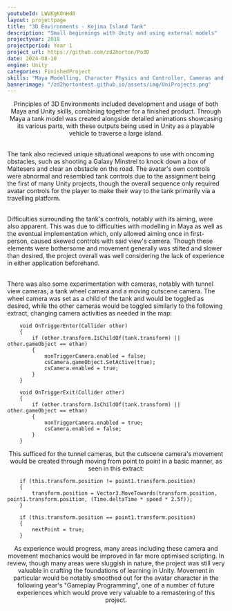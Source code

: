 ```yaml
---
youtubeId: LWVKgK0nHd8
layout: projectpage
title: "3D Environments - Kojima Island Tank"
description: "Small beginnings with Unity and using external models"
projectyear: 2018
projectperiod: Year 1
project_url: https://github.com/zd2horton/Po3D
date: 2024-08-10
engine: Unity
categories: FinishedProject
skills: "Maya Modelling, Character Physics and Controller, Cameras and Toggling"
bannerimage: "/zd2hortontest.github.io/assets/img/UniProjects.png"
---
```

<p style="text-align: center;">
Principles of 3D Environments included development and usage of both Maya and Unity skills, combining together for a finished product. Through Maya a tank model was created alongside detailed animations showcasing its various parts, with these outputs being used in Unity as a playable vehicle to traverse a large island. <br><br>

The tank also recieved unique situational weapons to use with oncoming obstacles, such as shooting a Galaxy Minstrel to knock down a box of Maltesers and clear an obstacle on the road. The avatar's own controls were abnormal and resembled tank controls due to the assignment being the first of many Unity projects, though the overall sequence only required avatar controls for the player to make their way to the tank primarily via a travelling platform.<br><br>

Difficulties surrounding the tank's controls, notably with its aiming, were also apparent. This was due to difficulties with modelling in Maya as well as the eventual implementation which, only allowed aiming once in first-person, caused skewed controls with said view's camera. Though these elements were bothersome and movement generally was stilted and slower than desired, the project overall was well considering the lack of experience in either application beforehand. <br><br>

There was also some experimentation with cameras, notably with tunnel view cameras, a tank wheel camera and a moving cutscene camera. The wheel camera was set as a child of the tank and would be toggled as desired, while the other cameras would be toggled similarly to the following extract, changing camera activities as needed in the map:

```
    void OnTriggerEnter(Collider other)
    {
        if (other.transform.IsChildOf(tank.transform) || other.gameObject == ethan)
        {
            nonTriggerCamera.enabled = false;
            csCamera.gameObject.SetActive(true);
            csCamera.enabled = true;
        }
    }

    void OnTriggerExit(Collider other)
    {
        if (other.transform.IsChildOf(tank.transform) || other.gameObject == ethan)
        {
            nonTriggerCamera.enabled = true;
            csCamera.enabled = false;
        }
    }
```

<p style="text-align: center;">
This sufficed for the tunnel cameras, but the cutscene camera's movement would be created through moving from point to point in a basic manner, as seen in this extract:

```
	if (this.transform.position != point1.transform.position)
	{
		transform.position = Vector3.MoveTowards(transform.position, point1.transform.position, (Time.deltaTime * speed * 2.5f));
	}

	if (this.transform.position == point1.transform.position)
	{
		nextPoint = true;
	}
```
<p style="text-align: center;">
As experience would progress, many areas including these camera and movement mechanics would be improved in far more optimised scripting. In review, though many areas were sluggish in nature, the project was still very valuable in crafting the foundations of learning in Unity.
Movement in particular would be notably smoothed out for the avatar character in the following year's "Gameplay Programming", one of a number of future experiences which would prove very valuable to a remastering of this project.